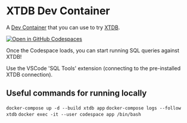 # XTDB Dev Container

A [Dev Container](https://containers.dev) that you can use to try [XTDB](https://xtdb.com).

[![Open in GitHub Codespaces](https://github.com/codespaces/badge.svg)](https://codespaces.new/xtdb/xtdb)

Once the Codespace loads, you can start running SQL queries against XTDB!

Use the VSCode 'SQL Tools' extension (connecting to the pre-installed XTDB connection).

## Useful commands for running locally

`docker-compose up -d --build xtdb app`
`docker-compose logs --follow xtdb`
`docker exec -it --user codespace app /bin/bash`
